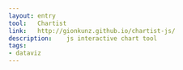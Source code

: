 ```yaml
---
layout: entry
tool:	Chartist
link:	http://gionkunz.github.io/chartist-js/
description:	js interactive chart tool
tags:
- dataviz	
---
```

